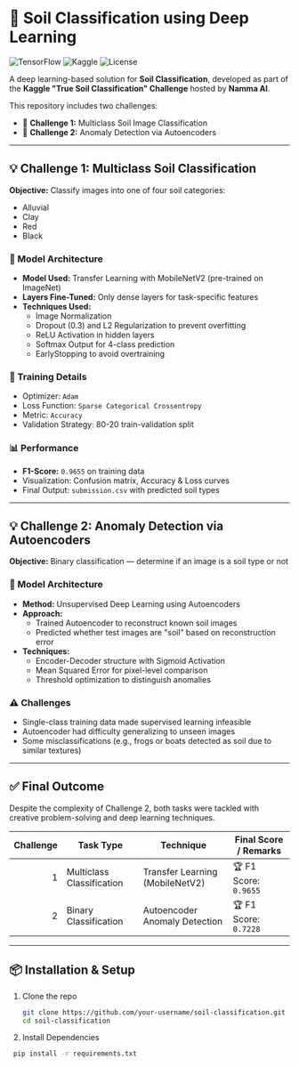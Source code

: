 # 🌱 Soil Classification using Deep Learning

![TensorFlow](https://img.shields.io/badge/Framework-TensorFlow-orange.svg)
![Kaggle](https://img.shields.io/badge/Platform-Kaggle-blue)
![License](https://img.shields.io/badge/License-MIT-green.svg)

A deep learning-based solution for **Soil Classification**, developed as part of the **Kaggle "True Soil Classification" Challenge** hosted by **Namma AI**.

This repository includes two challenges:
- 🔹 **Challenge 1:** Multiclass Soil Image Classification
- 🔹 **Challenge 2:** Anomaly Detection via Autoencoders

---

## 💡 Challenge 1: Multiclass Soil Classification

**Objective:** Classify images into one of four soil categories:
- Alluvial
- Clay
- Red
- Black

### 🧠 Model Architecture
- **Model Used:** Transfer Learning with MobileNetV2 (pre-trained on ImageNet)
- **Layers Fine-Tuned:** Only dense layers for task-specific features
- **Techniques Used:**
  - Image Normalization
  - Dropout (0.3) and L2 Regularization to prevent overfitting
  - ReLU Activation in hidden layers
  - Softmax Output for 4-class prediction
  - EarlyStopping to avoid overtraining

### 🔧 Training Details
- Optimizer: `Adam`
- Loss Function: `Sparse Categorical Crossentropy`
- Metric: `Accuracy`
- Validation Strategy: 80-20 train-validation split

### 📊 Performance
- **F1-Score:** `0.9655` on training data
- Visualization: Confusion matrix, Accuracy & Loss curves
- Final Output: `submission.csv` with predicted soil types

---

## 💡 Challenge 2: Anomaly Detection via Autoencoders

**Objective:** Binary classification — determine if an image is a soil type or not

### 🧠 Model Architecture
- **Method:** Unsupervised Deep Learning using Autoencoders
- **Approach:**
  - Trained Autoencoder to reconstruct known soil images
  - Predicted whether test images are "soil" based on reconstruction error
- **Techniques:**
  - Encoder-Decoder structure with Sigmoid Activation
  - Mean Squared Error for pixel-level comparison
  - Threshold optimization to distinguish anomalies

### ⚠️ Challenges
- Single-class training data made supervised learning infeasible
- Autoencoder had difficulty generalizing to unseen images
- Some misclassifications (e.g., frogs or boats detected as soil due to similar textures)

---

## ✅ Final Outcome

Despite the complexity of Challenge 2, both tasks were tackled with creative problem-solving and deep learning techniques.

| Challenge | Task Type           | Technique                     | Final Score / Remarks              |
|----------:|---------------------|-------------------------------|------------------------------------|
| 1         | Multiclass Classification | Transfer Learning (MobileNetV2) | 🏆 F1 Score: `0.9655`               |
| 2         | Binary Classification      | Autoencoder Anomaly Detection    |   🏆 F1 Score: `0.7228`  |

---

## 📦 Installation & Setup

1. Clone the repo
   ```bash
   git clone https://github.com/your-username/soil-classification.git
   cd soil-classification
2. Install Dependencies
```bash
 pip install -r requirements.txt
